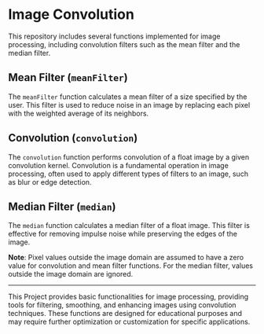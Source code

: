 # Image Convolution

This repository includes several functions implemented for image processing, including convolution filters such as the mean filter and the median filter.

## Mean Filter (`meanFilter`)

The `meanFilter` function calculates a mean filter of a size specified by the user. This filter is used to reduce noise in an image by replacing each pixel with the weighted average of its neighbors.

## Convolution (`convolution`)

The `convolution` function performs convolution of a float image by a given convolution kernel. Convolution is a fundamental operation in image processing, often used to apply different types of filters to an image, such as blur or edge detection.

## Median Filter (`median`)

The `median` function calculates a median filter of a float image. This filter is effective for removing impulse noise while preserving the edges of the image.


**Note**: Pixel values outside the image domain are assumed to have a zero value for convolution and mean filter functions. For the median filter, values outside the image domain are ignored.

---

This Project provides basic functionalities for image processing, providing tools for filtering, smoothing, and enhancing images using convolution techniques.
These functions are designed for educational purposes and may require further optimization or customization for specific applications.
